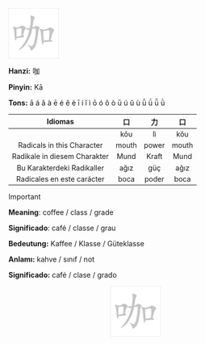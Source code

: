 <a href="https://www.youtube.com/@deisefreire5875/videos" target="blank"><img align="center" src="https://github.com/DeiseFreire/Chinese_dictionary/blob/main/Hanzi%20%E5%92%96/%E5%92%96.gif" alt="" height="100" /></a> 

**Hanzi:** 咖

**Pinyin:** Kā


**Tons:** ā á ǎ à ē é ě è ī í ǐ ì ō ó ǒ ò ū ú ǔ ù ǖ ǘ ǚ ǜ 

| Idiomas | 口 | 力 | 口 |
| :---: | :---: | :---: | :---: |
|  | kǒu | lì | kǒu |
| Radicals in this Character | mouth | power | mouth |
| Radikale in diesem Charakter | Mund | Kraft | Mund |
| Bu Karakterdeki Radikaller | ağız | güç | ağız | 
| Radicales en este carácter | boca | poder | boca |

> [!IMPORTANT]
>
> **Meaning**: coffee / class / grade
> 
> **Significado**: café / classe / grau
> 
> **Bedeutung:** Kaffee / Klasse / Güteklasse
>
> **Anlamı:** kahve / sınıf / not
>
> **Significado:** café / clase / grado

<p align="center">
<a href="https://www.youtube.com/@deisefreire5875/videos" target="blank"><img align="center" src="https://github.com/DeiseFreire/Chinese_dictionary/blob/main/Hanzi%20%E5%92%96/%E5%92%96.gif" alt="" height="100" /></a> 
</p>
